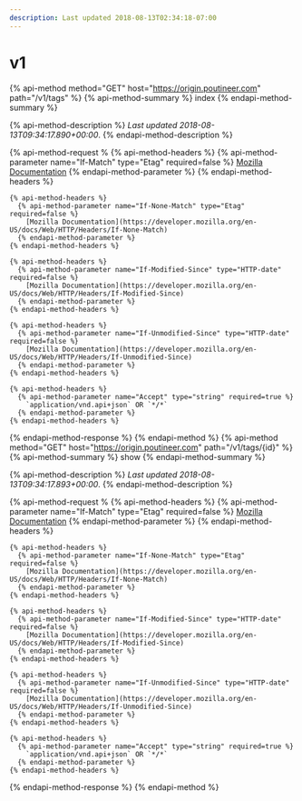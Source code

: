 ```yaml
---
description: Last updated 2018-08-13T02:34:18-07:00
---
```


# v1

{% api-method method="GET" host="https://origin.poutineer.com" path="/v1/tags" %}
  {% api-method-summary %}
    index
  {% endapi-method-summary %}

  {% api-method-description %}
    *Last updated <time time="2018-08-13T09:34:17.890+00:00">2018-08-13T09:34:17.890+00:00</time>*.
  {% endapi-method-description %}

  {% api-method-request %
    {% api-method-headers %}
      {% api-method-parameter name="If-Match" type="Etag" required=false %}
        [Mozilla Documentation](https://developer.mozilla.org/en-US/docs/Web/HTTP/Headers/If-Match)
      {% endapi-method-parameter %}
    {% endapi-method-headers %}

    {% api-method-headers %}
      {% api-method-parameter name="If-None-Match" type="Etag" required=false %}
        [Mozilla Documentation](https://developer.mozilla.org/en-US/docs/Web/HTTP/Headers/If-None-Match)
      {% endapi-method-parameter %}
    {% endapi-method-headers %}

    {% api-method-headers %}
      {% api-method-parameter name="If-Modified-Since" type="HTTP-date" required=false %}
        [Mozilla Documentation](https://developer.mozilla.org/en-US/docs/Web/HTTP/Headers/If-Modified-Since)
      {% endapi-method-parameter %}
    {% endapi-method-headers %}

    {% api-method-headers %}
      {% api-method-parameter name="If-Unmodified-Since" type="HTTP-date" required=false %}
        [Mozilla Documentation](https://developer.mozilla.org/en-US/docs/Web/HTTP/Headers/If-Unmodified-Since)
      {% endapi-method-parameter %}
    {% endapi-method-headers %}

    {% api-method-headers %}
      {% api-method-parameter name="Accept" type="string" required=true %}
        `application/vnd.api+json` OR `*/*`
      {% endapi-method-parameter %}
    {% endapi-method-headers %}

  {% endapi-method-response %}
{% endapi-method %}
{% api-method method="GET" host="https://origin.poutineer.com" path="/v1/tags/{id}" %}
  {% api-method-summary %}
    show
  {% endapi-method-summary %}

  {% api-method-description %}
    *Last updated <time time="2018-08-13T09:34:17.893+00:00">2018-08-13T09:34:17.893+00:00</time>*.
  {% endapi-method-description %}

  {% api-method-request %
    {% api-method-headers %}
      {% api-method-parameter name="If-Match" type="Etag" required=false %}
        [Mozilla Documentation](https://developer.mozilla.org/en-US/docs/Web/HTTP/Headers/If-Match)
      {% endapi-method-parameter %}
    {% endapi-method-headers %}

    {% api-method-headers %}
      {% api-method-parameter name="If-None-Match" type="Etag" required=false %}
        [Mozilla Documentation](https://developer.mozilla.org/en-US/docs/Web/HTTP/Headers/If-None-Match)
      {% endapi-method-parameter %}
    {% endapi-method-headers %}

    {% api-method-headers %}
      {% api-method-parameter name="If-Modified-Since" type="HTTP-date" required=false %}
        [Mozilla Documentation](https://developer.mozilla.org/en-US/docs/Web/HTTP/Headers/If-Modified-Since)
      {% endapi-method-parameter %}
    {% endapi-method-headers %}

    {% api-method-headers %}
      {% api-method-parameter name="If-Unmodified-Since" type="HTTP-date" required=false %}
        [Mozilla Documentation](https://developer.mozilla.org/en-US/docs/Web/HTTP/Headers/If-Unmodified-Since)
      {% endapi-method-parameter %}
    {% endapi-method-headers %}

    {% api-method-headers %}
      {% api-method-parameter name="Accept" type="string" required=true %}
        `application/vnd.api+json` OR `*/*`
      {% endapi-method-parameter %}
    {% endapi-method-headers %}

  {% endapi-method-response %}
{% endapi-method %}
